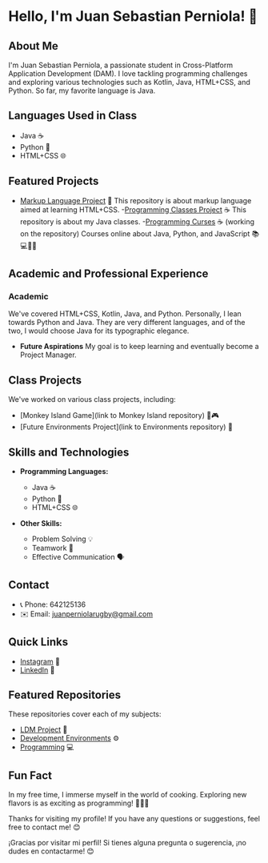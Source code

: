 # Hello, I'm Juan Sebastian Perniola! 👋

## About Me
I'm Juan Sebastian Perniola, a passionate student in Cross-Platform Application Development (DAM). I love tackling programming challenges and exploring various technologies such as Kotlin, Java, HTML+CSS, and Python. So far, my favorite language is Java.

## Languages Used in Class
- Java ☕
- Python 🐍
- HTML+CSS 🌐

## Featured Projects
- [Markup Language Project](https://github.com/JuanSebastianPerniola/LDM) 📄
This repository is about markup language aimed at learning HTML+CSS.
-[Programming Classes Project](https://github.com/JuanSebastianPerniola/programacion) ☕
This repository is about my Java classes.
-[Programming Curses]() ☕ (working on the repository)
Courses online about Java, Python, and JavaScript 📚💻🐍🔗

## Academic and Professional Experience
### Academic
We've covered HTML+CSS, Kotlin, Java, and Python. Personally, I lean towards Python and Java. They are very different languages, and of the two, I would choose Java for its typographic elegance.

- **Future Aspirations**
  My goal is to keep learning and eventually become a Project Manager.

## Class Projects
We've worked on various class projects, including:
- [Monkey Island Game](link to Monkey Island repository) 🐒🎮
- [Future Environments Project](link to Environments repository) 🚀

## Skills and Technologies
- **Programming Languages:**
  - Java ☕
  - Python 🐍
  - HTML+CSS 🌐

- **Other Skills:**
  - Problem Solving 💡
  - Teamwork 🤝
  - Effective Communication 🗣️

## Contact
- 📞 Phone: 642125136
- ✉️ Email: juanperniolarugby@gmail.com

## Quick Links
- [Instagram](https://www.instagram.com/juan_perniola) 📸
- [LinkedIn](https://www.linkedin.com/in/juan-sebastian-perniola-55619a156/) 🔗

## Featured Repositories
These repositories cover each of my subjects:
- [LDM Project](https://github.com/JSebastian123/LDM.git) 📁
- [Development Environments](https://github.com/JSebastian123/EntornosDeDesarrollo.git) ⚙️
- [Programming](https://github.com/JSebastian123/programacion.git) 💻

## Fun Fact
In my free time, I immerse myself in the world of cooking. Exploring new flavors is as exciting as programming! 🍳👨‍🍳

Thanks for visiting my profile! If you have any questions or suggestions, feel free to contact me! 😊


¡Gracias por visitar mi perfil! Si tienes alguna pregunta o sugerencia, ¡no dudes en contactarme! 😊
